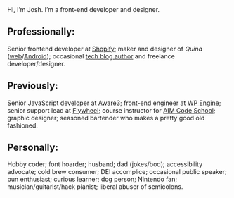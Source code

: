 <script>
  import PageHead from '$lib/components/PageHead.svelte'
</script>

<PageHead>
  Hi, I’m Josh.
  <span slot="subtitle">
    I’m a front-end developer and designer.
  </span>
</PageHead>

## Professionally:

Senior frontend developer at [Shopify](https://shopify.com);
maker and designer of <i>Quina</i> ([web](https://quina.app)/[Android](https://play.google.com/store/apps/details?id=app.quina.collinsworth));
occasional [tech blog author](/blog) and freelance developer/designer.

## Previously:

Senior JavaScript developer at [Aware3](https://aware3.com);
front-end engineer at [WP Engine](https://wpengine.com);
senior support lead at [Flywheel](https://getflywheel.com);
course instructor for [AIM Code School](https://interfaceschool.com);
graphic designer;
seasoned bartender who makes a pretty good old fashioned.

## Personally:

Hobby coder;
font hoarder;
husband;
dad (jokes/bod);
accessibility advocate;
cold brew consumer;
DEI accomplice;
occasional public speaker;
pun enthusiast;
curious learner;
dog person;
Nintendo fan;
musician/guitarist/hack pianist;
liberal abuser of semicolons.
